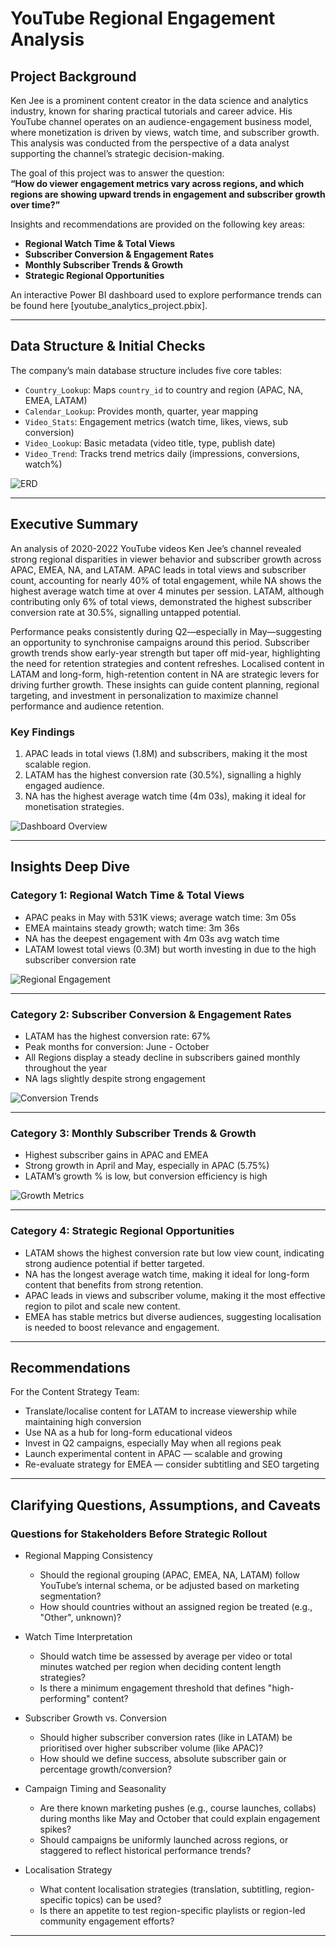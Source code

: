 
# YouTube Regional Engagement Analysis

## Project Background

Ken Jee is a prominent content creator in the data science and analytics industry, known for sharing practical tutorials and career advice. His YouTube channel operates on an audience-engagement business model, where monetization is driven by views, watch time, and subscriber growth. This analysis was conducted from the perspective of a data analyst supporting the channel’s strategic decision-making.

The goal of this project was to answer the question:  
**“How do viewer engagement metrics vary across regions, and which regions are showing upward trends in engagement and subscriber growth over time?”**

Insights and recommendations are provided on the following key areas:

- **Regional Watch Time & Total Views** 
- **Subscriber Conversion & Engagement Rates** 
- **Monthly Subscriber Trends & Growth** 
- **Strategic Regional Opportunities** 


An interactive Power BI dashboard used to explore performance trends can be found here [youtube_analytics_project.pbix].

---

## Data Structure & Initial Checks

The company’s main database structure includes five core tables:

- `Country_Lookup`: Maps `country_id` to country and region (APAC, NA, EMEA, LATAM)
- `Calendar_Lookup`: Provides month, quarter, year mapping
- `Video_Stats`: Engagement metrics (watch time, likes, views, sub conversion)
- `Video_Lookup`: Basic metadata (video title, type, publish date)
- `Video_Trend`: Tracks trend metrics daily (impressions, conversions, watch%)

![ERD](Images/ERD.png)

---

## Executive Summary

An analysis of 2020-2022 YouTube videos Ken Jee’s channel revealed strong regional disparities in viewer behavior and subscriber growth across APAC, EMEA, NA, and LATAM. APAC leads in total views and subscriber count, accounting for nearly 40% of total engagement, while NA shows the highest average watch time at over 4 minutes per session. LATAM, although contributing only 6% of total views, demonstrated the highest subscriber conversion rate at 30.5%, signalling untapped potential.

Performance peaks consistently during Q2—especially in May—suggesting an opportunity to synchronise campaigns around this period. Subscriber growth trends show early-year strength but taper off mid-year, highlighting the need for retention strategies and content refreshes. Localised content in LATAM and long-form, high-retention content in NA are strategic levers for driving further growth. These insights can guide content planning, regional targeting, and investment in personalization to maximize channel performance and audience retention.

### Key Findings

1. APAC leads in total views (1.8M) and subscribers, making it the most scalable region.
2. LATAM has the highest conversion rate (30.5%), signalling a highly engaged audience.
3. NA has the highest average watch time (4m 03s), making it ideal for monetisation strategies.

![Dashboard Overview](Images/Complete_Dashboard.png)

---

## Insights Deep Dive

### Category 1: Regional Watch Time & Total Views

- APAC peaks in May with 531K views; average watch time: 3m 05s
- EMEA maintains steady growth; watch time: 3m 36s
- NA has the deepest engagement with 4m 03s avg watch time
- LATAM lowest total views (0.3M) but worth investing in due to the high subscriber conversion rate

![Regional Engagement](Images/Regional_Stats.png)

---

### Category 2: Subscriber Conversion & Engagement Rates

- LATAM has the highest conversion rate: 67%
- Peak months for conversion: June - October
- All Regions display a steady decline in subscribers gained monthly throughout the year
- NA lags slightly despite strong engagement

![Conversion Trends](Images/Trend_Charts.png)

---

### Category 3: Monthly Subscriber Trends & Growth

- Highest subscriber gains in APAC and EMEA
- Strong growth in April and May, especially in APAC (5.75%)
- LATAM’s growth % is low, but conversion efficiency is high

![Growth Metrics](Images/Trend_Heatmaps.png)

---

### Category 4: Strategic Regional Opportunities

- LATAM shows the highest conversion rate but low view count, indicating strong audience potential if better targeted.
- NA has the longest average watch time, making it ideal for long-form content that benefits from strong retention.
- APAC leads in views and subscriber volume, making it the most effective region to pilot and scale new content.
- EMEA has stable metrics but diverse audiences, suggesting localisation is needed to boost relevance and engagement.

---

## Recommendations

For the Content Strategy Team:

- Translate/localise content for LATAM to increase viewership while maintaining high conversion
- Use NA as a hub for long-form educational videos
- Invest in Q2 campaigns, especially May when all regions peak
- Launch experimental content in APAC — scalable and growing
- Re-evaluate strategy for EMEA — consider subtitling and SEO targeting

---

## Clarifying Questions, Assumptions, and Caveats

### Questions for Stakeholders Before Strategic Rollout

- Regional Mapping Consistency
  - Should the regional grouping (APAC, EMEA, NA, LATAM) follow YouTube’s internal schema, or be adjusted based on marketing segmentation?
  - How should countries without an assigned region be treated (e.g., "Other", unknown)?

- Watch Time Interpretation
  - Should watch time be assessed by average per video or total minutes watched per region when deciding content length strategies?
  - Is there a minimum engagement threshold that defines "high-performing" content?

- Subscriber Growth vs. Conversion
  - Should higher subscriber conversion rates (like in LATAM) be prioritised over higher subscriber volume (like APAC)?
  - How should we define success, absolute subscriber gain or percentage growth/conversion?

- Campaign Timing and Seasonality
  - Are there known marketing pushes (e.g., course launches, collabs) during months like May and October that could explain engagement spikes?
  - Should campaigns be uniformly launched across regions, or staggered to reflect historical performance trends?

- Localisation Strategy
  - What content localisation strategies (translation, subtitling, region-specific topics) can be used?
  - Is there an appetite to test region-specific playlists or region-led community engagement efforts?

---

